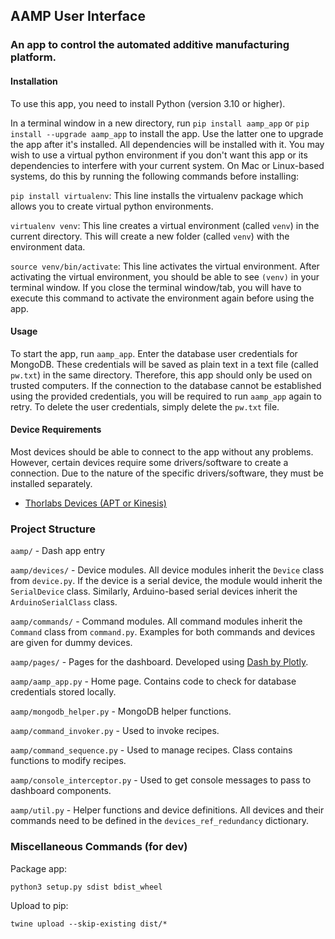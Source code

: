 ## AAMP User Interface

### An app to control the automated additive manufacturing platform.

#### Installation

To use this app, you need to install Python (version 3.10 or higher).

In a terminal window in a new directory, run `pip install aamp_app` or `pip install --upgrade aamp_app` to install the app. Use the latter one to upgrade the app after it's installed. All dependencies will be installed with it. You may wish to use a virtual python environment if you don't want this app or its dependencies to interfere with your current system. On Mac or Linux-based systems, do this by running the following commands before installing:

`pip install virtualenv`: This line installs the virtualenv package which allows you to create virtual python environments.

`virtualenv venv`: This line creates a virtual environment (called `venv`) in the current directory. This will create a new folder (called `venv`) with the environment data.

`source venv/bin/activate`: This line activates the virtual environment. After activating the virtual environment, you should be able to see `(venv)` in your terminal window. If you close the terminal window/tab, you will have to execute this command to activate the environment again before using the app.

#### Usage

To start the app, run `aamp_app`. Enter the database user credentials for MongoDB. These credentials will be saved as plain text in a text file (called `pw.txt`) in the same directory. Therefore, this app should only be used on trusted computers. If the connection to the database cannot be established using the provided credentials, you will be required to run `aamp_app` again to retry. To delete the user credentials, simply delete the `pw.txt` file.

#### Device Requirements

Most devices should be able to connect to the app without any problems. However, certain devices require some drivers/software to create a connection. Due to the nature of the specific drivers/software, they must be installed separately.

-   [Thorlabs Devices (APT or Kinesis)](https://www.thorlabs.com/software_pages/viewsoftwarepage.cfm?code=Motion_Control)

### Project Structure

`aamp/` - Dash app entry

`aamp/devices/` - Device modules. All device modules inherit the `Device` class from `device.py`. If the device is a serial device, the module would inherit the `SerialDevice` class. Similarly, Arduino-based serial devices inherit the `ArduinoSerialClass` class.

`aamp/commands/` - Command modules. All command modules inherit the `Command` class from `command.py`. Examples for both commands and devices are given for dummy devices.

`aamp/pages/` - Pages for the dashboard. Developed using [Dash by Plotly](https://dash.plotly.com/).

`aamp/aamp_app.py` - Home page. Contains code to check for database credentials stored locally.

`aamp/mongodb_helper.py` - MongoDB helper functions.

`aamp/command_invoker.py` - Used to invoke recipes.

`aamp/command_sequence.py` - Used to manage recipes. Class contains functions to modify recipes.

`aamp/console_interceptor.py` - Used to get console messages to pass to dashboard components.

`aamp/util.py` - Helper functions and device definitions. All devices and their commands need to be defined in the `devices_ref_redundancy` dictionary.

### Miscellaneous Commands (for dev)

Package app:

`python3 setup.py sdist bdist_wheel`

Upload to pip:

`twine upload --skip-existing dist/*`
